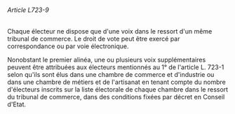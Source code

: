###### Article L723-9

Chaque électeur ne dispose que d'une voix dans le ressort d'un même tribunal de commerce. Le droit de vote peut être exercé par correspondance ou par voie électronique.

Nonobstant le premier alinéa, une ou plusieurs voix supplémentaires peuvent être attribuées aux électeurs mentionnés au 1° de l'article L. 723-1 selon qu'ils sont élus dans une chambre de commerce et d'industrie ou dans une chambre de métiers et de l'artisanat en tenant compte du nombre d'électeurs inscrits sur la liste électorale de chaque chambre dans le ressort du tribunal de commerce, dans des conditions fixées par décret en Conseil d'Etat.

